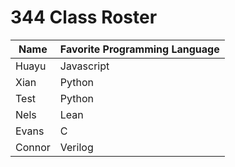 # 344 Class Roster


| Name      | Favorite Programming Language |
|-----------|-------------------------------|
| Huayu     | Javascript                    |
| Xian      | Python                        |
| Test      | Python                        |
| Nels      | Lean                          | 
| Evans     | C                             |
| Connor    | Verilog                       |